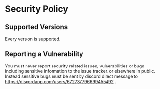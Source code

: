 # Security Policy

## Supported Versions
Every version is supported.

## Reporting a Vulnerability

You must never report security related issues, vulnerabilities or bugs including sensitive information to the issue tracker, or elsewhere 
in public. Instead sensitive bugs must be sent by discord direct message to https://discordapp.com/users/672737796699455492 .
